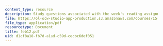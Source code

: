 ```yaml
---
content_type: resource
description: Study questions associated with the week's reading assignment.
file: https://ol-ocw-studio-app-production.s3.amazonaws.com/courses/15-575-research-seminar-in-it-and-organizations-economic-perspectives-spring-2004/d1cf8a18fb7da1adc59dcecbc6def051_feb12.pdf
file_type: application/pdf
resourcetype: Document
title: feb12.pdf
uid: d1cf8a18-fb7d-a1ad-c59d-cecbc6def051
---
```

